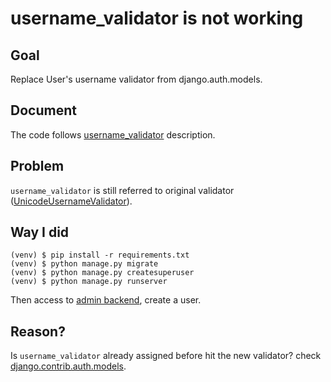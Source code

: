 # username_validator is not working

## Goal

Replace User's username validator from django.auth.models.

## Document

The code follows [username_validator](https://docs.djangoproject.com/en/1.10/ref/contrib/auth/#django.contrib.auth.models.User.username_validator)
description.

## Problem

`username_validator` is still referred to original validator ([UnicodeUsernameValidator](https://github.com/django/django/blob/master/django/contrib/auth/validators.py)).

## Way I did

```
(venv) $ pip install -r requirements.txt
(venv) $ python manage.py migrate
(venv) $ python manage.py createsuperuser 
(venv) $ python manage.py runserver
```

Then access to [admin backend](http://localhost:8000/admin), create a user.

## Reason?

Is `username_validator` already assigned before hit the new validator? check [django.contrib.auth.models](https://github.com/django/django/blob/master/django/contrib/auth/models.py#L313).

